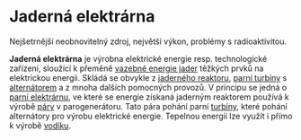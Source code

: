 # Jaderná elektrárna
Nejšetrnější neobnovitelný zdroj, největší výkon, problémy s radioaktivitou.

**Jaderná elektrárna** je výrobna elektrické energie resp. technologické zařízení, sloužící k přeměně [vazebné energie jader](https://cs.wikipedia.org/wiki/Vazebn%C3%A1_energie_j%C3%A1dra "Vazebná energie jádra") těžkých prvků na elektrickou energii. Skládá se obvykle z [jaderného reaktoru](https://cs.wikipedia.org/wiki/Jadern%C3%BD_reaktor "Jaderný reaktor"), [parní turbíny](https://cs.wikipedia.org/wiki/Parn%C3%AD_turb%C3%ADna "Parní turbína") s [alternátorem](https://cs.wikipedia.org/wiki/Altern%C3%A1tor "Alternátor") a z mnoha dalších pomocných provozů. V principu se jedná o [parní elektrárnu](https://cs.wikipedia.org/wiki/Parn%C3%AD_elektr%C3%A1rna "Parní elektrárna"), ve které se energie získaná jaderným reaktorem používá k výrobě [páry](https://cs.wikipedia.org/wiki/P%C3%A1ra "Pára") v parogenerátoru. Tato pára pohání parní [turbíny](https://cs.wikipedia.org/wiki/Parn%C3%AD_turb%C3%ADna "Parní turbína"), které pohání alternátory pro výrobu elektrické energie. Tepelnou energii lze využít i přímo k výrobě [vodíku](https://cs.wikipedia.org/wiki/Vod%C3%ADk "Vodík").